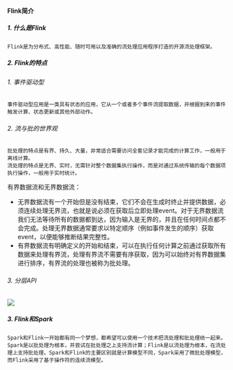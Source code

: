 #### Flink简介

##### 1. 什么是Flink

```
Flink是为分布式、高性能、随时可用以及准确的流处理应用程序打造的开源流处理框架。
```

##### 2. Flink的特点

###### 1. 事件驱动型

```
事件驱动型应用是一类具有状态的应用，它从一个或者多个事件流提取数据，并根据到来的事件触发计算、状态更新或其他外部动作。
```

###### 2. 流与批的世界观

```
批处理的特点是有界、持久、大量，非常适合需要访问全套记录才能完成的计算工作，一般用于离线计算。
流处理的特点是无界、实时，无需针对整个数据集执行操作，而是对通过系统传输的每个数据项执行操作，一般用于实时统计。
```

有界数据流和无界数据流：

- 无界数据流有一个开始但是没有结束，它们不会在生成时终止并提供数据，必须连续处理无界流，也就是说必须在获取后立即处理event。对于无界数据流我们无法等待所有的数据都到达，因为输入是无界的，并且在任何时间点都不会完成。处理无界数据通常要求以特定顺序（例如事件发生的顺序）获取event，以便能够推断结果完整性。
- 有界数据流有明确定义的开始和结束，可以在执行任何计算之前通过获取所有数据来处理有界流，处理有界流不需要有序获取，因为可以始终对有界数据集进行排序，有界流的处理也被称为批处理。

###### 3. 分层API

![](http://typora-image.test.upcdn.net/images/Flink%20API.jpg)

##### 3. Flink和Spark

```
Spark和Flink一开始都有同一个梦想，都希望可以使用一个技术把流处理和批处理统一起来。Spark是以批处理为根本，并尝试在批处理之上支持流计算；Flink是以流处理为根本，在流处理上支持批处理。Spark和Flink的主要区别就是计算模型不同，Spark采用了微批处理模型，而Flink采用了基于操作符的连续流模型。
```

